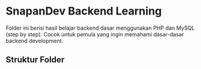 # SnapanDev Backend Learning

Folder ini berisi hasil belajar backend dasar menggunakan PHP dan MySQL (step by step). Cocok untuk pemula yang ingin memahami dasar-dasar backend development.

## Struktur Folder
